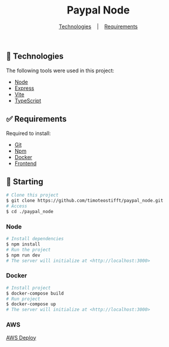 <h1 align="center">
  Paypal Node
</h1>

<p align="center">
  <a href="#-technologies">Technologies</a>
  &nbsp;&nbsp;&nbsp;|&nbsp;&nbsp;&nbsp;
  <a href="#-requirements">Requirements</a>
</p>

<br>

## 🚀 Technologies

The following tools were used in this project:

- [Node](https://nodejs.org/en/)
- [Express](https://expressjs.com/pt-br/)
- [Vite](https://vitejs.dev/)
- [TypeScript](https://www.typescriptlang.org/)

## ✅ Requirements

Required to install:

- [Git](https://git-scm.com/)
- [Npm](https://classic.yarnpkg.com)
- [Docker](https://www.docker.com/get-started/)
- [Frontend](https://github.com/timoteostifft/paypal_react)

## 🏁 Starting

```bash
# Clone this project
$ git clone https://github.com/timoteostifft/paypal_node.git
# Access
$ cd ./paypal_node
```

### Node

```bash
# Install dependencies
$ npm install
# Run the project
$ npm run dev
# The server will initialize at <http://localhost:3000>
```

### Docker

```bash
# Install project
$ docker-compose build
# Run project
$ docker-compose up
# The server will initialize at <http://localhost:3000>
```

### AWS

[AWS Deploy](http://54.233.196.71:5173/cart)

